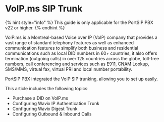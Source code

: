 # VoIP.ms SIP Trunk

{% hint style="info" %}
This guide is only applicable for the PortSIP PBX v22 or higher.
{% endhint %}

VoIP.ms is a Montreal-based Voice over IP (VoIP) company that provides a vast range of standard telephony features as well as enhanced communication features to simplify both business and residential communications such as local DID numbers in 60+ countries, it also offers termination (outgoing calls) in over 125 countries across the globe, toll-free numbers, call conferencing and services such as E911, CNAM Lookup, SMS/MMS, virtual fax, virtual PRI and local number portability.

PortSIP PBX integrated the VoIP SIP trunking, allowing you to set up easily.

This article includes the following topics:

* Purchase a DID on VoIP.ms
* Configuring Wavix IP Authentication Trunk
* Configuring Wavix Digest Trunk
* Configuring Outbound & Inbound Calls

